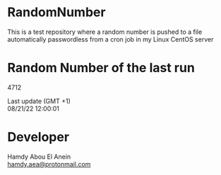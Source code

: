 # RandomNumber    
This is a test repository where a random number is pushed to a file automatically passwordless from a cron job in my Linux CentOS server    
# Random Number of the last run   
4712
      
Last update (GMT +1)    
08/21/22 12:00:01
# Developer    
Hamdy Abou El Anein   
hamdy.aea@protonmail.com
